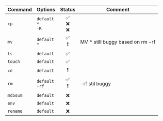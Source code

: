 Command | Options | Status | Comment
-------|---------|---------|---------
`cp`  | `default`</br>`*`</br>`-R` | <center> :white_check_mark:  </br> :x: </br> :x: </center>
`mv`  | `default`</br>`*` | <center> :white_check_mark:</br>:exclamation:</center>| MV * still buggy based on rm -rf
`ls`  | `default` | <center> :white_check_mark: </center>
`touch`  | `default` | <center> :white_check_mark: </center>
`cd`  | `default` |<center> :exclamation: </center>
`rm`  | `default` </br> `-rf` | <center> :white_check_mark:</br>:exclamation:</center> | -rf stil buggy
`md5sum`  | `default` | <center> :x: </center>
`env`  | `default` | <center> :x: </center>
`rename`  | `default` | <center> :x: </center> 
